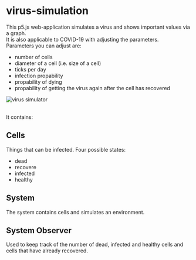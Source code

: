 # virus-simulation

This p5.js web-application simulates a virus and shows important values via a graph. <br>
It is also applicable to COVID-19 with adjusting the parameters. <br>
Parameters you can adjust are:
- number of cells
- diameter of a cell (i.e. size of a cell)
- ticks per day
- infection propability
- propability of dying
- propability of getting the virus again after the cell has recovered

![virus simulator](https://github.com/moritzmitterdorfer/virus-simulation/blob/master/img.PNG)

<br>
It contains: 

## Cells
Things that can be infected. Four possible states:
- dead
- recovere
- infected
- healthy

## System
The system contains cells and simulates an environment. 

## System Observer
Used to keep track of the number of dead, infected and healthy cells and cells that have already recovered. 
